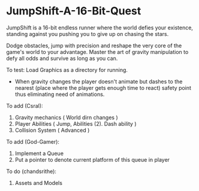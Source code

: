 # JumpShift-A-16-Bit-Quest 

JumpShift is a 16-bit endless runner where the world defies your existence, standing against you pushing you to give up on chasing the stars.

Dodge obstacles, jump with precision and reshape the very core of the game's world to your advantage. Master the art of gravity manipulation to defy all odds and survive as long as you can.

To test: Load Graphics as a directory for running.

* When gravity changes the player doesn't animate but dashes to the nearest (place where the player gets enough time to react) safety point thus eliminating need of animations.

To add (Csral):
1) Gravity mechanics ( World dirn changes )
2) Player Abilities ( Jump, Abilities (2). Dash ability )
3) Collision System ( Advanced )

To add (God-Gamer):
1) Implement a Queue
2) Put a pointer to denote current platform of this queue in player

To do (chandsrithe):
1) Assets and Models
